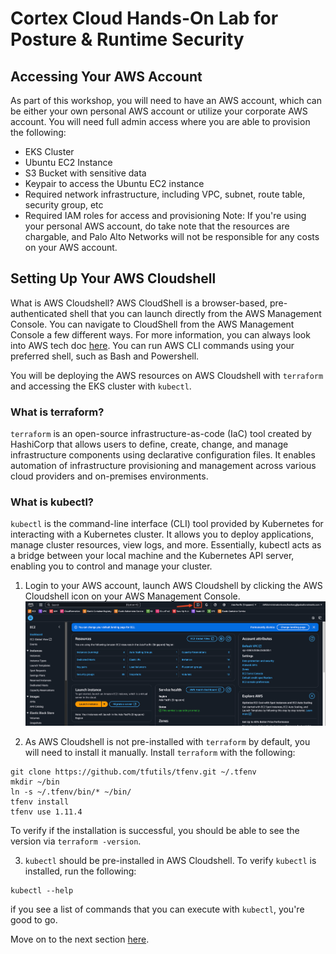 # Cortex Cloud Hands-On Lab for Posture & Runtime Security
## Accessing Your AWS Account
As part of this workshop, you will need to have an AWS account, which can be either your own personal AWS account or utilize your corporate AWS account. You will need full admin access where you are able to provision the following:
- EKS Cluster
- Ubuntu EC2 Instance
- S3 Bucket with sensitive data
- Keypair to access the Ubuntu EC2 instance
- Required network infrastructure, including VPC, subnet, route table, security group, etc
- Required IAM roles for access and provisioning
Note: If you're using your personal AWS account, do take note that the resources are chargable, and Palo Alto Networks will not be responsible for any costs on your AWS account.

## Setting Up Your AWS Cloudshell
What is AWS Cloudshell? AWS CloudShell is a browser-based, pre-authenticated shell that you can launch directly from the AWS Management Console. You can navigate to CloudShell from the AWS Management Console a few different ways. For more information, you can always look into AWS tech doc [here](https://docs.aws.amazon.com/cloudshell/latest/userguide/welcome.html#:~:text=AWS%20CloudShell%20enables%20managing%20Lightsail,work%20with%20AWS%20Control%20Tower). You can run AWS CLI commands using your preferred shell, such as Bash and Powershell. 

You will be deploying the AWS resources on AWS Cloudshell with ```terraform``` and accessing the EKS cluster with ```kubectl```.

### What is terraform?
`terraform` is an open-source infrastructure-as-code (IaC) tool created by HashiCorp that allows users to define, create, change, and manage infrastructure components using declarative configuration files. It enables automation of infrastructure provisioning and management across various cloud providers and on-premises environments. 

### What is kubectl?
`kubectl` is the command-line interface (CLI) tool provided by Kubernetes for interacting with a Kubernetes cluster. It allows you to deploy applications, manage cluster resources, view logs, and more. Essentially, kubectl acts as a bridge between your local machine and the Kubernetes API server, enabling you to control and manage your cluster. 

1. Login to your AWS account, launch AWS Cloudshell by clicking the AWS Cloudshell icon on your AWS Management Console.
![](/resources/aws-cloudshell-01.png?raw=true)

2. As AWS Cloudshell is not pre-installed with ```terraform``` by default, you will need to install it manually. Install ```terraform``` with the following:
```
git clone https://github.com/tfutils/tfenv.git ~/.tfenv
mkdir ~/bin
ln -s ~/.tfenv/bin/* ~/bin/
tfenv install
tfenv use 1.11.4
```
To verify if the installation is successful, you should be able to see the version via ```terraform -version```.

3. ```kubectl``` should be pre-installed in AWS Cloudshell. To verify ```kubectl``` is installed, run the following:
```
kubectl --help
```
if you see a list of commands that you can execute with ```kubectl```, you're good to go. 

Move on to the next section [here]().